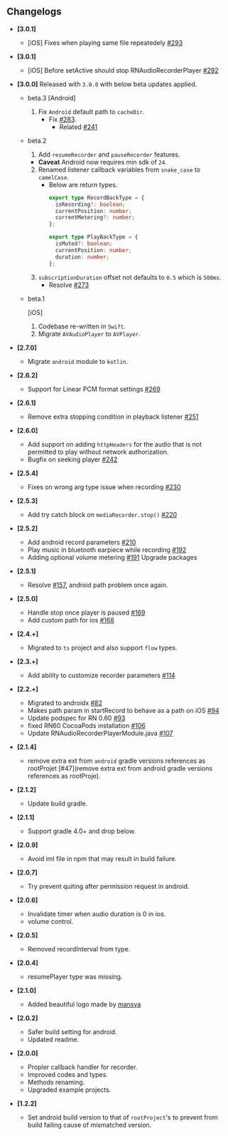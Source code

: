 ## Changelogs
- **[3.0.1]**
  - [iOS] Fixes when playing same file repeatedely [#293](https://github.com/hyochan/react-native-audio-recorder-player/pull/293)

- **[3.0.1]**
  - [iOS] Before setActive should stop RNAudioRecorderPlayer [#292](https://github.com/hyochan/react-native-audio-recorder-player/commit/d761de160be2b7241a2d511d02b69abecd1ca1d7)

- **[3.0.0]**
  Released with `3.0.0` with below beta updates applied.

  - beta.3
    [Android]
    1. Fix `Android` default path to `cacheDir`.
       * Fix [#283](https://github.com/hyochan/react-native-audio-recorder-player/issues/283).
         - Related [#241](https://github.com/hyochan/react-native-audio-recorder-player/issues/283)
 
  - beta.2
    1. Add `resumeRecorder` and `pauseRecorder` features.
      - **Caveat**
        Android now requires min sdk of `24`.
    2. Renamed listener callback variables from `snake_case` to `camelCase`.
       * Below are return types.
         ```ts
         export type RecordBackType = {
           isRecording?: boolean;
           currentPosition: number;
           currentMetering?: number;
         };

         export type PlayBackType = {
           isMuted?: boolean;
           currentPosition: number;
           duration: number;
         };
         ```
    3. `subscriptionDuration` offset not defaults to `0.5` which is `500ms`.
       * Resolve [#273](https://github.com/hyochan/react-native-audio-recorder-player/issues/273)
       
  - beta.1

    [iOS]
    1. Codebase re-written in `Swift`.
    2. Migrate `AVAudioPlayer` to `AVPlayer`.

- **[2.7.0]**
  - Migrate `android` module to `kotlin`.
- **[2.6.2]**
  - Support for Linear PCM format settings [#269](https://github.com/dooboolab/react-native-audio-recorder-player/pull/269)
- **[2.6.1]**
  - Remove extra stopping condition in playback listener [#251](https://github.com/dooboolab/react-native-audio-recorder-player/pull/251)
- **[2.6.0]**
  - Add support on adding `httpHeaders` for the audio that is not permitted to play without network authorization.
  - Bugfix on seeking player [#242](https://github.com/dooboolab/react-native-audio-recorder-player/pull/242)
- **[2.5.4]**
  - Fixes on wrong arg type issue when recording [#230](https://github.com/dooboolab/react-native-audio-recorder-player/issues/230)
- **[2.5.3]**
  - Add try catch block on `mediaRecorder.stop()` [#220](https://github.com/dooboolab/react-native-audio-recorder-player/pull/220)
- **[2.5.2]**
  - Add android record parameters [#210](dooboolab/react-native-audio-recorder-player/issues/210)
  - Play music in bluetooth earpiece while recording [#192](dooboolab/react-native-audio-recorder-player/issues/192)
  - Adding optional volume metering [#191](dooboolab/react-native-audio-recorder-player/issues/191)
   Upgrade packages
- **[2.5.1]**
  - Resolve [#157](https://github.com/dooboolab/react-native-audio-recorder-player/issues/157), android path problem once again.
- **[2.5.0]**
  - Handle stop once player is paused [#169](https://github.com/dooboolab/react-native-audio-recorder-player/pull/169)
  - Add custom path for ios [#168](https://github.com/dooboolab/react-native-audio-recorder-player/pull/168)
- **[2.4.+]**
  - Migrated to `ts` project and also support `flow` types.
- **[2.3.+]**
  - Add ability to customize recorder parameters [#114](https://github.com/dooboolab/react-native-audio-recorder-player/pull/114)
- **[2.2.+]**
  - Migrated to androidx [#82](https://github.com/dooboolab/react-native-audio-recorder-player/pull/82)
  - Makes path param in startRecord to behave as a path on iOS [#94](https://github.com/dooboolab/react-native-audio-recorder-player/pull/94)
  - Update podspec for RN 0.60 [#93](https://github.com/dooboolab/react-native-audio-recorder-player/pull/93)
  - fixed RN60 CocoaPods installation [#106](https://github.com/dooboolab/react-native-audio-recorder-player/pull/106)
  - Update RNAudioRecorderPlayerModule.java [#107](https://github.com/dooboolab/react-native-audio-recorder-player/pull/107)
- **[2.1.4]**
  - remove extra ext from `android` gradle versions references as rootProjet [#47](remove extra ext from android gradle versions references as rootProje).
- **[2.1.2]**
  - Update build gradle.
- **[2.1.1]**
  - Support gradle 4.0+ and drop below.
- **[2.0.9]**
  - Avoid iml file in npm that may result in build failure.
- **[2.0.7]**
  - Try prevent quiting after permission request in android.
- **[2.0.6]**
  - Invalidate timer when audio duration is 0 in ios.
  - volume control.
- **[2.0.5]**
  - Removed recordInterval from type.
- **[2.0.4]**
  - resumePlayer type was missing.
- **[2.1.0]**
  - Added beautiful logo made by [mansya](mansya)
- **[2.0.2]**
  - Safer build setting for android.
  - Updated readme.
- **[2.0.0]**
  - Propler callback handler for recorder.
  - Improved codes and types.
  - Methods renaming.
  - Upgraded example projects.
- **[1.2.2]**
  - Set android build version to that of `rootProject`'s to prevent from build failing cause of mismatched version.
